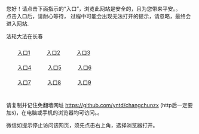 您好！请点击下面指示的“入口”，浏览此网站是安全的，且为您带来平安。。 <br/>
点击入口后，请耐心等待， 过程中可能会出现无法打开的提示，请忽略，最终会进入网站. </br>

法轮大法在长春<br/>
<div style="padding:10px"><a style="margin:20px" target="_blank" href="https://d1tchrw4s0yy4m.cloudfront.net/2Qpsp?vmbbufna" id="ccLink1" rel="nofollow">入口1</a> <a target="_blank" style="margin:20px" href="https://d3h85giwodk58d.cloudfront.net/2Qpsp?xnatk" id="ccLink2" rel="nofollow">入口2</a> <a style="margin:20px" target="_blank" href="https://d1igv0zo5nug6n.cloudfront.net/2Qpsp?ygvivsi" id="ccLink3" rel="nofollow">入口3</a></div>

<div style="padding:10px" ><a style="margin:20px" target="_blank" href="https://d1tchrw4s0yy4m.cloudfront.net/2Qpsp?vmbbufna" id="ccLink4" rel="nofollow">入口4</a> <a style="margin:20px" href="https://d3h85giwodk58d.cloudfront.net/2Qpsp?xnatk" target="_blank" id="ccLink5" rel="nofollow">入口5</a> <a style="margin:20px" href="https://d1igv0zo5nug6n.cloudfront.net/2Qpsp?ygvivsi" target="_blank" id="ccLink6" rel="nofollow">入口6</a></div>

<div style="padding:10px"><a style="margin:20px" target="_blank" href="https://d1tchrw4s0yy4m.cloudfront.net/2Qpsp?vmbbufna" id="ccLink7" rel="nofollow">入口7</a> <a style="margin:20px" href="https://d3h85giwodk58d.cloudfront.net/2Qpsp?xnatk" target="_blank" id="ccLink8" rel="nofollow">入口8</a> <a style="margin:20px" target="_blank" href="https://d1igv0zo5nug6n.cloudfront.net/2Qpsp?ygvivsi" id="ccLink9" rel="nofollow">入口9</a></div>

<br/>



请复制并记住免翻墙网址 https://github.com/yntd/changchunzx (http后一定要加s)，在电脑或手机的浏览器均可访问。。<br/>

微信如提示停止访问该网页，须先点击右上角，选择浏览器打开。
